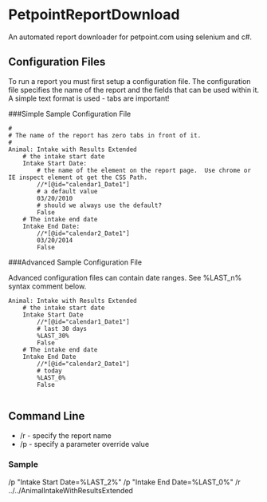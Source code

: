 PetpointReportDownload
======================

An automated report downloader for petpoint.com using selenium and c#.

## Configuration Files

To run a report you must first setup a configuration file.  The configuration file specifies the name of the report and the fields that can be used within it.  A simple text format is used - tabs are important!

###Simple Sample Configuration File

~~~~~~~~~~~~~~~~~~~~~~~~~~~~~~~~~~~~~~~~~~~~~~~~~~~~~~~~~~~~~~~~~~~~~~~~~~~~~~~~
#
# The name of the report has zero tabs in front of it.
#
Animal: Intake with Results Extended
    # the intake start date
    Intake Start Date:
    	# the name of the element on the report page.  Use chrome or IE inspect element ot get the CSS Path.
        //*[@id="calendar1_Date1"]
        # a default value
        03/20/2010
        # should we always use the default?
        False
    # The intake end date
    Intake End Date:
        //*[@id="calendar2_Date1"]
        03/20/2014
        False
~~~~~~~~~~~~~~~~~~~~~~~~~~~~~~~~~~~~~~~~~~~~~~~~~~~~~~~~~~~~~~~~~~~~~~~~~~~~~~~~

###Advanced Sample Configuration File

Advanced configuration files can contain date ranges.  See %LAST_n% syntax comment below.
~~~~~~~~~~~~~~~~~~~~~~~~~~~~~~~~~~~~~~~~~~~~~~~~~~~~~~~~~~~~~~~~~~~~~~~~~~~~~~~~
Animal: Intake with Results Extended
	# the intake start date
	Intake Start Date
		//*[@id="calendar1_Date1"]
		# last 30 days
		%LAST_30%
		False
	# The intake end date
	Intake End Date
		//*[@id="calendar2_Date1"]
		# today
		%LAST_0%
		False
	
~~~~~~~~~~~~~~~~~~~~~~~~~~~~~~~~~~~~~~~~~~~~~~~~~~~~~~~~~~~~~~~~~~~~~~~~~~~~~~~~

## Command Line

* /r - specify the report name
* /p - specify a parameter override value

### Sample
/p "Intake Start Date=%LAST_2%" /p "Intake End Date=%LAST_0%"  /r  ../../AnimalIntakeWithResultsExtended
